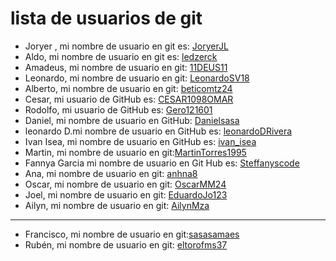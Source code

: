 # lista de usuarios de git

- Joryer , mi nombre de usuario en git es: [JoryerJL](https://github.com/JoryerJL)
- Aldo, mi nombre de usuario en git es: [ledzerck](https://github.com/ledzerck)
- Amadeus, mi nombre de usuario en git: [11DEUS11](https://github.com/11DEUS11)
- Leonardo, mi nombre de usuario en git: [LeonardoSV18](https://github.com/LeonardoSV18)
- Alberto, mi nombre de usuario en git: [beticomtz24](https://github.com/beticomtz24)
- Cesar, mi usuario de GitHub es: [CESAR1098OMAR](https://github.com/CESAR1098OMAR)
- Rodolfo, mi usuario de GitHub es: [Gero121601](https://github.com/Gero121601)
- Daniel, mi nombre de usuario en GitHub: [Danielsasa](https://github.com/Danielsasa)
- leonardo D.mi nombre de usuario en GitHub es: [leonardoDRivera](https://github.com/leonardoDRivera)
- Ivan Isea, mi nombre de usuario en GitHub es: [ivan_isea](https://github.com/ivanisea1983)
- Martin, mi nombre de usuario en git:[MartinTorres1995](https://github.com/MartinTorres1995)
- Fannya Garcia mi nombre de usuario en Git Hub es: [Steffanyscode](https://github.com/Steffanyscode)
- Ana, mi nombre de usuario en git: [anhna8](https://github.com/anhna8)
- Oscar, mi nombre de usuario en git: [OscarMM24](https://github.com/OscarMM24)
- Joel, mi nombre de usuario en git: [EduardoJo123](https://github.com/EduardoJo123-d)
- Ailyn, mi nombre de usuario en git: [AilynMza](https://github.com/AilynMza)
---
- Francisco, mi nombre de usuario en git:[sasasamaes](https://github.com/sasasamaes)
- Rubén, mi nombre de usuario en git: [eltorofms37](https://github.com/Torofms37)